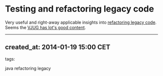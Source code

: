 # Testing and refactoring legacy code

Very useful and right-away applicable insights 
into [refactoring legacy code](http://virtualjug.com/testing-and-refactoring-legacy-code/).
Seems the [VJUG has lot's good content](http://virtualjug.com/all-posts/).

---
created_at: 2014-01-19 15:00 CET
---
tags:

java
refactoring
legacy

